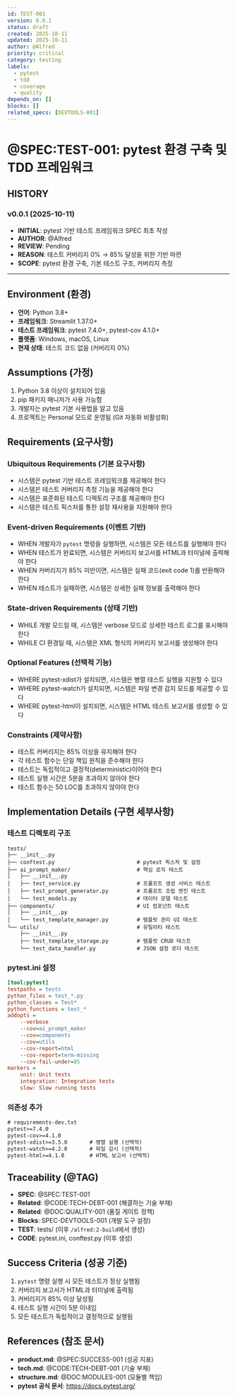 ```yaml
---
id: TEST-001
version: 0.0.1
status: draft
created: 2025-10-11
updated: 2025-10-11
author: @Alfred
priority: critical
category: testing
labels:
  - pytest
  - tdd
  - coverage
  - quality
depends_on: []
blocks: []
related_specs: [DEVTOOLS-001]
---
```


# @SPEC:TEST-001: pytest 환경 구축 및 TDD 프레임워크

## HISTORY

### v0.0.1 (2025-10-11)
- **INITIAL**: pytest 기반 테스트 프레임워크 SPEC 최초 작성
- **AUTHOR**: @Alfred
- **REVIEW**: Pending
- **REASON**: 테스트 커버리지 0% → 85% 달성을 위한 기반 마련
- **SCOPE**: pytest 환경 구축, 기본 테스트 구조, 커버리지 측정

---

## Environment (환경)

- **언어**: Python 3.8+
- **프레임워크**: Streamlit 1.37.0+
- **테스트 프레임워크**: pytest 7.4.0+, pytest-cov 4.1.0+
- **플랫폼**: Windows, macOS, Linux
- **현재 상태**: 테스트 코드 없음 (커버리지 0%)

## Assumptions (가정)

1. Python 3.8 이상이 설치되어 있음
2. pip 패키지 매니저가 사용 가능함
3. 개발자는 pytest 기본 사용법을 알고 있음
4. 프로젝트는 Personal 모드로 운영됨 (Git 자동화 비활성화)

## Requirements (요구사항)

### Ubiquitous Requirements (기본 요구사항)

- 시스템은 pytest 기반 테스트 프레임워크를 제공해야 한다
- 시스템은 테스트 커버리지 측정 기능을 제공해야 한다
- 시스템은 표준화된 테스트 디렉토리 구조를 제공해야 한다
- 시스템은 테스트 픽스처를 통한 설정 재사용을 지원해야 한다

### Event-driven Requirements (이벤트 기반)

- WHEN 개발자가 `pytest` 명령을 실행하면, 시스템은 모든 테스트를 실행해야 한다
- WHEN 테스트가 완료되면, 시스템은 커버리지 보고서를 HTML과 터미널에 출력해야 한다
- WHEN 커버리지가 85% 미만이면, 시스템은 실패 코드(exit code 1)를 반환해야 한다
- WHEN 테스트가 실패하면, 시스템은 상세한 실패 정보를 출력해야 한다

### State-driven Requirements (상태 기반)

- WHILE 개발 모드일 때, 시스템은 verbose 모드로 상세한 테스트 로그를 표시해야 한다
- WHILE CI 환경일 때, 시스템은 XML 형식의 커버리지 보고서를 생성해야 한다

### Optional Features (선택적 기능)

- WHERE pytest-xdist가 설치되면, 시스템은 병렬 테스트 실행을 지원할 수 있다
- WHERE pytest-watch가 설치되면, 시스템은 파일 변경 감지 모드를 제공할 수 있다
- WHERE pytest-html이 설치되면, 시스템은 HTML 테스트 보고서를 생성할 수 있다

### Constraints (제약사항)

- 테스트 커버리지는 85% 이상을 유지해야 한다
- 각 테스트 함수는 단일 책임 원칙을 준수해야 한다
- 테스트는 독립적이고 결정적(deterministic)이어야 한다
- 테스트 실행 시간은 5분을 초과하지 않아야 한다
- 테스트 함수는 50 LOC를 초과하지 않아야 한다

## Implementation Details (구현 세부사항)

### 테스트 디렉토리 구조

```
tests/
├── __init__.py
├── conftest.py                          # pytest 픽스처 및 설정
├── ai_prompt_maker/                     # 핵심 로직 테스트
│   ├── __init__.py
│   ├── test_service.py                  # 프롬프트 생성 서비스 테스트
│   ├── test_prompt_generator.py         # 프롬프트 조립 엔진 테스트
│   └── test_models.py                   # 데이터 모델 테스트
├── components/                          # UI 컴포넌트 테스트
│   ├── __init__.py
│   └── test_template_manager.py         # 템플릿 관리 UI 테스트
└── utils/                               # 유틸리티 테스트
    ├── __init__.py
    ├── test_template_storage.py         # 템플릿 CRUD 테스트
    └── test_data_handler.py             # JSON 설정 로더 테스트
```

### pytest.ini 설정

```ini
[tool:pytest]
testpaths = tests
python_files = test_*.py
python_classes = Test*
python_functions = test_*
addopts =
    --verbose
    --cov=ai_prompt_maker
    --cov=components
    --cov=utils
    --cov-report=html
    --cov-report=term-missing
    --cov-fail-under=85
markers =
    unit: Unit tests
    integration: Integration tests
    slow: Slow running tests
```

### 의존성 추가

```txt
# requirements-dev.txt
pytest>=7.4.0
pytest-cov>=4.1.0
pytest-xdist>=3.5.0       # 병렬 실행 (선택적)
pytest-watch>=4.2.0       # 파일 감시 (선택적)
pytest-html>=4.1.0        # HTML 보고서 (선택적)
```

## Traceability (@TAG)

- **SPEC**: @SPEC:TEST-001
- **Related**: @CODE:TECH-DEBT-001 (해결하는 기술 부채)
- **Related**: @DOC:QUALITY-001 (품질 게이트 정책)
- **Blocks**: SPEC-DEVTOOLS-001 (개발 도구 설정)
- **TEST**: tests/ (이후 `/alfred:2-build`에서 생성)
- **CODE**: pytest.ini, conftest.py (이후 생성)

## Success Criteria (성공 기준)

1. `pytest` 명령 실행 시 모든 테스트가 정상 실행됨
2. 커버리지 보고서가 HTML과 터미널에 출력됨
3. 커버리지가 85% 이상 달성됨
4. 테스트 실행 시간이 5분 이내임
5. 모든 테스트가 독립적이고 결정적으로 실행됨

## References (참조 문서)

- **product.md**: @SPEC:SUCCESS-001 (성공 지표)
- **tech.md**: @CODE:TECH-DEBT-001 (기술 부채)
- **structure.md**: @DOC:MODULES-001 (모듈별 책임)
- **pytest 공식 문서**: https://docs.pytest.org/
